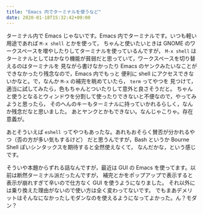 ```yaml
---
title: "Emacs 内でターミナルを使うなど"
date: 2020-01-18T15:32:42+09:00
---
```


ターミナル内で Emacs じゃないです。Emacs 内でターミナルです。いつも軽い用途であれば `M-x shell` とかを使って，
ちゃんと使いたいときは GNOME のワークスペースを増やしたりしてターミナルを使っているんですが，
`M-x shell` はターミナルとしてはかなり機能が貧弱だと思っていて，ワークスペースを切り替えるのはターミナルを
見ながら書けなかったり Emacs のヤンクみたいなことができなかったり残念なので，Emacs 内でもっと
便利に shell にアクセスできないかなと。で，なんか `M-x` の補完を眺めていたら， `term` ってやつを
見つけて，適当に試してみたら，色もちゃんとついたりして意外と良さそうだと。
ちゃんと使うとなるとウィンドウを分割して使ったりできないと不便なので，やってみようと思ったら，
そのへんのキーもターミナルに持っていかれるらしく，なんか残念だなと思いました。
あとヤンクとかもできない。なんじゃこりゃ。存在意義が。

あとそういえば `eshell` ってやつもあったな。あれもおそらく賛否が分かれるやつ（否の方が多い気もするけど）
だと思うんですが，Bash というか Bourne Shell ぽいシンタックスを期待すると全然使えなくて，
なんだかな，という感じです。

そういや本題からずれる話なんですが，最近は GUI の Emacs を使ってます。以前は断然ターミナル派だったんですが，
補完とかをポップアップで表示すると表示が崩れすぎて辛いので仕方なく GUI を使うようになりました。
それ以外には乗り換えた理由がないので使い方は全く変わってないです。
でもまあデメリットはそんなになかったしモダンなのを使えるようになってよかった。ん？モダン？
